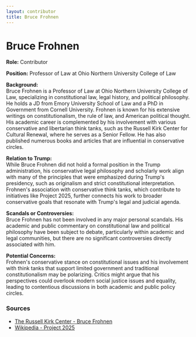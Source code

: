 ```yaml
---
layout: contributor
title: Bruce Frohnen
---
```


# Bruce Frohnen

**Role:** Contributor

**Position:** Professor of Law at Ohio Northern University College of Law

**Background:**  
Bruce Frohnen is a Professor of Law at Ohio Northern University College of Law, specializing in constitutional law, legal history, and political philosophy. He holds a JD from Emory University School of Law and a PhD in Government from Cornell University. Frohnen is known for his extensive writings on constitutionalism, the rule of law, and American political thought. His academic career is complemented by his involvement with various conservative and libertarian think tanks, such as the Russell Kirk Center for Cultural Renewal, where he serves as a Senior Fellow. He has also published numerous books and articles that are influential in conservative circles.

**Relation to Trump:**  
While Bruce Frohnen did not hold a formal position in the Trump administration, his conservative legal philosophy and scholarly work align with many of the principles that were emphasized during Trump's presidency, such as originalism and strict constitutional interpretation. Frohnen's association with conservative think tanks, which contribute to initiatives like Project 2025, further connects his work to broader conservative goals that resonate with Trump's legal and judicial agenda.

**Scandals or Controversies:**  
Bruce Frohnen has not been involved in any major personal scandals. His academic and public commentary on constitutional law and political philosophy have been subject to debate, particularly within academic and legal communities, but there are no significant controversies directly associated with him.

**Potential Concerns:**  
Frohnen's conservative stance on constitutional issues and his involvement with think tanks that support limited government and traditional constitutionalism may be polarizing. Critics might argue that his perspectives could overlook modern social justice issues and equality, leading to contentious discussions in both academic and public policy circles.

### Sources
- [The Russell Kirk Center - Bruce Frohnen](https://kirkcenter.org/fellows/Frohnen/)
- [Wikipedia - Project 2025](https://en.wikipedia.org/wiki/Project_2025)
